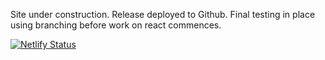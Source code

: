 

Site under construction. Release deployed to Github.
Final testing in place using branching before work on react commences.

[![Netlify Status](https://api.netlify.com/api/v1/badges/a8c750f2-20ce-4609-973c-ec095e30e39a/deploy-status)](https://app.netlify.com/sites/vibrant-liskov-d30b4d/deploys)


